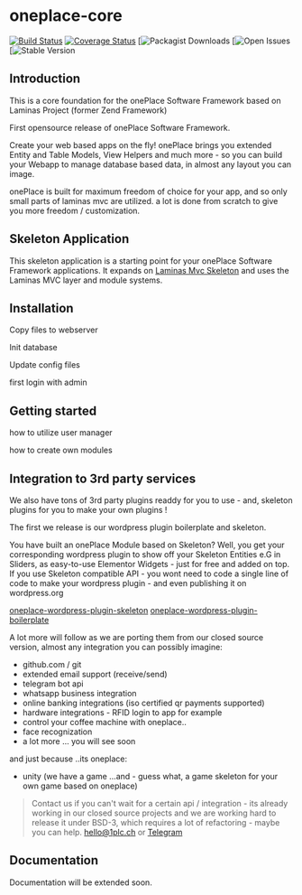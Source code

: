 # oneplace-core

[![Build Status](https://travis-ci.com/OnePlc/PLC_X_Core.svg?branch=master)](https://travis-ci.com/OnePlc/PLC_X_Core)
[![Coverage Status](https://coveralls.io/repos/github/OnePlc/PLC_X_Core/badge.svg?branch=master)](https://coveralls.io/github/OnePlc/PLC_X_Core?branch=master)
[![Packagist Downloads](https://img.shields.io/packagist/dt/oneplace/oneplace-core)
[![Open Issues](https://img.shields.io/github/issues-raw/oneplc/plc_x_core)
[![Stable Version](https://img.shields.io/packagist/v/oneplace/oneplace-core)

## Introduction

This is a core foundation for the onePlace Software Framework based on Laminas Project (former Zend Framework)

First opensource release of onePlace Software Framework.

Create your web based apps on the fly! onePlace brings you extended Entity and Table Models,
View Helpers and much more - so you can build your Webapp to manage database based data, 
in almost any layout you can image. 

onePlace is built for maximum freedom of choice for your app, and so only small
parts of laminas mvc are utilized. a lot is done from scratch to give you more freedom / customization.

## Skeleton Application

This skeleton application is a starting point for your onePlace Software Framework applications.
It expands on [Laminas Mvc Skeleton](https://github.com/laminas/laminas-mvc-skeleton) and uses the Laminas MVC layer and module systems.

## Installation

Copy files to webserver

Init database

Update config files

first login with admin

## Getting started

how to utilize user manager

how to create own modules

## Integration to 3rd party services

We also have tons of 3rd party plugins readdy for you to use - and, skeleton
plugins for you to make your own plugins ! 

The first we release is our wordpress plugin boilerplate and skeleton.

You have built an onePlace Module based on Skeleton? Well, you get your corresponding
wordpress plugin to show off your Skeleton Entities e.G in Sliders, as easy-to-use Elementor
Widgets - just for free and added on top. If you use Skeleton compatible API - you wont need to
code a single line of code to make your wordpress plugin - and even publishing it on wordpress.org

[oneplace-wordpress-plugin-skeleton](https://github.com/OnePlc/WP_PLC_Skeleton)
[oneplace-wordpress-plugin-boilerplate](https://github.com/OnePlc/WP_PLC_Boilerplate)

A lot more will follow as we are porting them from our closed source version, almost
any integration you can possibly imagine:

* github.com / git
* extended email support (receive/send)
* telegram bot api
* whatsapp business integration
* online banking integrations (iso certified qr payments supported)
* hardware integrations - RFID login to app for example
* control your coffee machine with oneplace..
* face recognization
* a lot more ... you will see soon

and just because ..its oneplace:

* unity (we have a game ...and - guess what, a game skeleton for your own game based on oneplace)

> Contact us if you can't wait for a certain api / integration - its already working
in our closed source projects and we are working hard to release it under BSD-3, which requires
 a lot of refactoring - maybe you can help. [hello@1plc.ch](hello@1plc.ch) or [Telegram](t.me/OnePLC)

## Documentation

Documentation will be extended soon.
